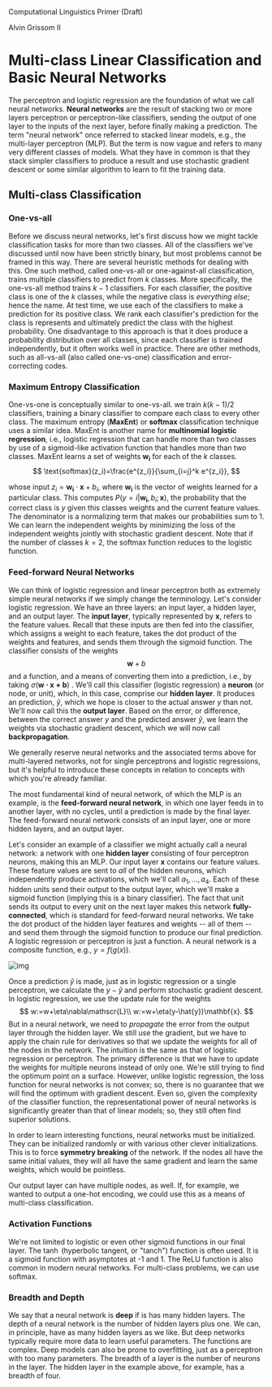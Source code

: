 Computational Linguistics Primer (Draft)

Alvin Grissom II

# Multi-class Linear Classification and Basic Neural Networks

The perceptron and logistic regression are the foundation of what we call neural networks.  **Neural networks** are the result of stacking two or more layers perceptron or perceptron-like classifiers, sending the output of one layer to the inputs of the next layer, before finally making a prediction.  The term "neural network" once referred to stacked linear models, e.g., the multi-layer perceptron (MLP). But the term is now vague and refers to many very different classes of models.  What they have in common is that they stack simpler classifiers to produce a result and use stochastic gradient descent or some similar algorithm to learn to fit the training data.  



## Multi-class Classification

### One-vs-all 

Before we discuss  neural networks, let's first discuss how we might tackle classification tasks for more than two classes.  All of the classifiers we've discussed until now have been strictly binary, but most problems cannot be framed in this way.  There are several heuristic methods for dealing with this. One such method, called one-vs-all or one-against-all classification, trains multiple classifiers to predict from $k$ classes.  More specifically, the one-vs-all method trains $k-1$ classifiers.  For each classifier, the positive class is one of the $k$ classes, while the negative class is *everything else*; hence the name. At test time, we use each of the classifiers to make a prediction for its positive class.  We rank each classifier's prediction for the class is represents and ultimately predict the class with the highest probability.  One disadvantage to this approach is that it does produce a probability distribution over all classes, since each classifier is trained independently, but it often works well in practice.  There are other methods, such as all-vs-all (also called one-vs-one) classification and error-correcting codes.



### Maximum Entropy Classification

One-vs-one is conceptually similar to one-vs-all.  we train $k(k-1)/2$ classifiers, training a binary classifier to compare each class to every other class.  The maximum entropy  (**MaxEnt**) or **softmax** classification technique uses a similar idea.  MaxEnt is another  name for **multinomial logistic regression**, i.e., logistic regression that can handle more than two classes by use of a sigmoid-like activation function that handles more than two classes.   MaxEnt learns a set of weights $\mathbf{w_i}$ for each of the $k$ classes.
$$
\text{softmax}(z_i)=\frac{e^{z_i}}{\sum_{i=j}^k e^{z_i}},
$$


whose input $z_i=\mathbf{w_i}\cdot \mathbf{x}+b_i$, where $\mathbf{w_i}$ is the vector of weights learned for a particular class.   This computes $P(y=i|\mathbf{w_i}, b_i; \mathbf{x})$, the probability that the correct class is $y$ given this classes weights and the current feature values.   The denominator is a normalizing term that makes our probabilities sum to 1.  We can learn the independent weights by minimizing the loss of the independent weights jointly with stochastic gradient descent.  Note that if the number of classes $k=2$, the softmax function reduces to the logistic function.



### Feed-forward Neural Networks

We can think of logistic regression and linear perceptron both as extremely simple neural networks if we simply change the terminology.  Let's consider  logistic regression.  We have an three layers: an input layer, a hidden layer, and an output layer.  The **input layer**, typically represented by $\mathbf{x}$, refers to the feature values.  Recall that these inputs are then fed into the classifier, which assigns a weight to each feature, takes the dot product of the weights and features, and sends them through the sigmoid function.  The classifier consists of the weights $$\mathbf{w} + b$$ and a function, and a means of converting them into a prediction, i.e., by taking $\sigma({\mathbf{w\cdot x + b})}$ .  We'll call this classifier (logistic regression) a **neuron** (or node, or unit), which, in this case, comprise our **hidden layer**.   It produces an prediction, $\hat{y}$, which we hope is closer to the actual answer $y$ than not.  We'll now call this the **output layer**.   Based on the error, or difference, between the correct answer $y$ and the predicted answer $\hat{y}$,  we learn the weights via stochastic gradient descent, which we will now call **backpropagation**.

We generally reserve neural networks and the associated terms above for multi-layered networks, not for single perceptrons and logistic regressions, but it's helpful to introduce these concepts in relation to concepts with which you're already familiar. 

The most fundamental kind of neural network, of which the MLP is an example, is the **feed-forward neural network**, in which one layer feeds in to another layer, with no cycles, until a prediction is made by the final layer.  The feed-forward neural network consists of an input layer, one or more hidden layers, and an output layer. 

Let's consider an example of a classifier we might actually call a neural network: a network with one **hidden layer** consisting of four perceptron neurons, making this an MLP.  Our input layer $\mathbf{x}$ contains our feature values.  These feature values are sent to *all* of the hidden neurons, which independently produce activations, which we'll call $a_1,\ldots, a_4$.  Each of these hidden units send their output to the output layer, which we'll make a sigmoid function (implying this is a binary classifier).  The fact that unit sends its output to every unit on the next layer makes this network **fully-connected**, which is standard for feed-forward neural networks.  We take the dot product of the hidden layer features and weights -- all of them -- and send them through the sigmoid function to produce our final prediction.  A logistic regression or perceptron is just a function.  A neural network is a composite function, e.g., $y=f(g(x))$.

![img](https://upload.wikimedia.org/wikipedia/commons/thumb/9/99/Neural_network_example.svg/220px-Neural_network_example.svg.png)

Once a prediction $\hat{y}$ is made, just as in logistic regression or a single perceptron, we calculate the $y-\hat{y}$ and perform stochastic gradient descent. In logistic regression, we use the update rule for the weights
$$
w:=w+\eta\nabla\mathscr{L}\\
w:=w+\eta(y-\hat{y})\mathbf{x}.
$$
But in a neural network, we need to *propagate* the error from the output layer through the hidden layer.  We still use the gradient, but we have to apply the chain rule for derivatives so that we update the weights for all of the nodes in the network.  The intuition is the same as that of logistic regression or perceptron.  The primary difference is that we have to update the weights for multiple neurons instead of only one.  We're still trying to find the optimum point on a surface.  However, unlike logistic regression, the loss function for neural networks is not convex; so, there is no guarantee that we will find the optimum with gradient descent.  Even so, given the complexity of the classifier function, the representational power of neural networks is significantly greater than that of linear models; so, they still often find superior solutions.

In order to learn interesting functions, neural networks must be initialized.  They can be initialized randomly or with various other clever initializations.  This is to force **symmetry breaking** of the network.  If the nodes all have the same initial values, they will all have the same gradient and learn the same weights, which would be pointless.  

Our output layer can have multiple nodes, as well.  If, for example, we wanted to output a one-hot encoding, we could use this as a means of multi-class classification.  

### Activation Functions

We're not limited to logistic or even other sigmoid functions in our final layer.  The $\tanh$ (hyperbolic tangent, or "tanch") function is often used.  It is a sigmoid function with asymptotes at -1 and 1.  The ReLU function is also common in modern neural networks.  For multi-class problems, we can use softmax.

### Breadth and Depth

We say that a neural network is **deep** if is has many hidden layers.  The depth of a neural network is the number of hidden layers plus one.  We can, in principle, have as many hidden layers as we like.  But deep networks typically require more data to learn useful parameters.  The functions are complex.  Deep models can also be prone to overfitting, just as a perceptron with too many parameters.  The breadth of a layer is the number of neurons in the layer.  The hidden layer in the example above, for example, has a breadth of four.

